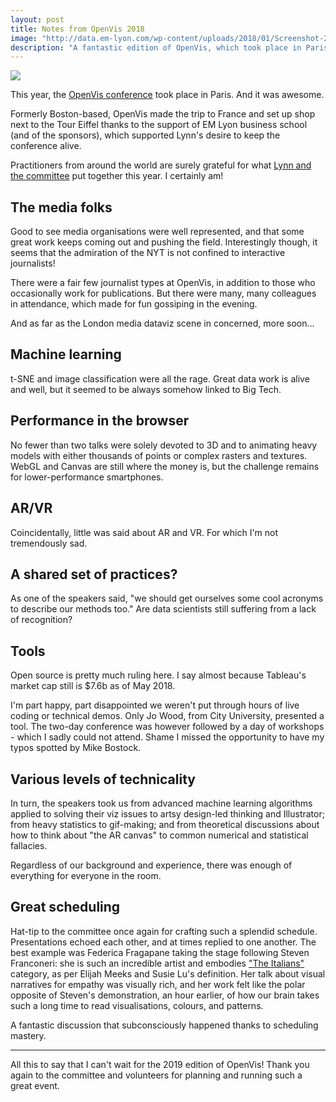 ```yaml
---
layout: post
title: Notes from OpenVis 2018
image: "http://data.em-lyon.com/wp-content/uploads/2018/01/Screenshot-2018-01-23-11.13.54.png"
description: "A fantastic edition of OpenVis, which took place in Paris. Machine learning, design, and WebGL galore were on the schedule."
---
```


![](http://data.em-lyon.com/wp-content/uploads/2018/01/Screenshot-2018-01-23-11.13.54.png)

This year, the [OpenVis conference](http://www.openvisconf.com/) took place in Paris. And it was awesome.

Formerly Boston-based, OpenVis made the trip to France and set up shop next to the Tour Eiffel thanks to the support of EM Lyon business school (and of the sponsors), which supported Lynn's  desire to keep the conference alive.

Practitioners from around the world are surely grateful for what [Lynn and the committee](http://www.openvisconf.com/#program-committee) put together this year. I certainly am!



## The media folks

Good to see media organisations were well represented, and that some great work keeps coming out and pushing the field. Interestingly though, it seems that the admiration of the NYT is not confined to interactive journalists!

There were a fair few journalist types at OpenVis, in addition to those who occasionally work for publications. But there were many, many colleagues in attendance, which made for fun gossiping in the evening.

And as far as the London media dataviz scene in concerned, more soon&#x2026;



## Machine learning

t-SNE and image classification were all the rage. Great data work is alive and well, but it seemed to be always somehow linked to Big Tech.



## Performance in the browser

No fewer than two talks were solely devoted to 3D and to animating heavy models with either thousands of points or complex rasters and textures. WebGL and Canvas are still where the money is, but the challenge remains for lower-performance smartphones.



## AR/VR

Coincidentally, little was said about AR and VR. For which I'm not tremendously sad. 



## A shared set of practices?

As one of the speakers said, "we should get ourselves some cool acronyms to describe our methods too." Are data scientists still suffering from a lack of recognition?



## Tools

Open source is pretty much ruling here. I say <span class="underline">almost</span> because Tableau's market cap still is $7.6b as of May 2018.

I'm part happy, part disappointed we weren't put through hours of live coding or technical demos. Only Jo Wood, from City University, presented a tool. The two-day conference was however followed by a day of workshops - which I sadly could not attend. Shame I missed the opportunity to have my typos spotted by Mike Bostock.



## Various levels of technicality

In turn, the speakers took us from advanced machine learning algorithms applied to solving their viz issues to artsy design-led thinking and Illustrator; from heavy statistics to gif-making; and from theoretical discussions about how to think about "the AR canvas" to common numerical and statistical fallacies.

Regardless of our background and experience, there was enough of everything for everyone in the room.



## Great scheduling

Hat-tip to the committee once again for crafting such a splendid schedule. Presentations echoed each other, and at times replied to one another. The best example was Federica Fragapane taking the stage following Steven Franconeri: she is such an incredible artist and embodies ["The Italians"](https://medium.com/visualizing-the-field/the-7-kinds-of-data-visualization-people-9964e80443a7) category, as per Elijah Meeks and Susie Lu's definition. Her talk about visual narratives for empathy was visually rich, and her work felt like the polar opposite of Steven's demonstration, an hour earlier, of how our brain takes such a long time to read visualisations, colours, and patterns.

A fantastic discussion that subconsciously happened thanks to scheduling mastery.


---

All this to say that I can't wait for the 2019 edition of OpenVis! Thank you again to the committee and volunteers for planning and running such a great event.
